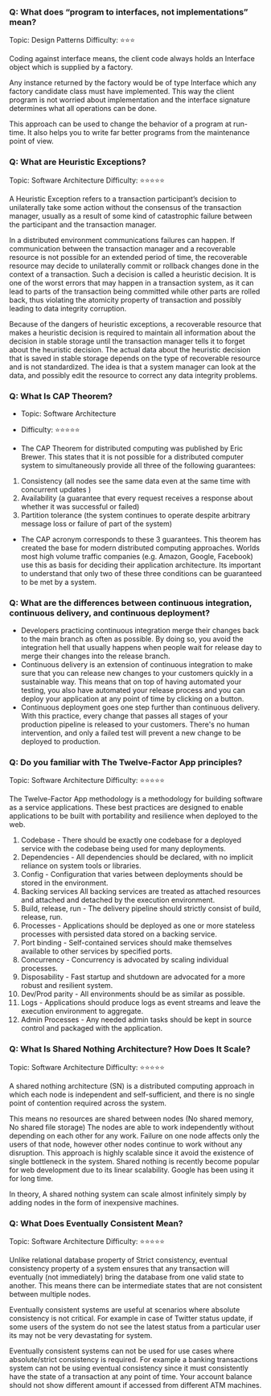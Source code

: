 ### Q: What does “program to interfaces, not implementations” mean?
Topic: Design Patterns
Difficulty: ⭐⭐⭐

Coding against interface means, the client code always holds an Interface object which is supplied by a factory.

Any instance returned by the factory would be of type Interface which any factory candidate class must have implemented. This way the client program is not worried about implementation and the interface signature determines what all operations can be done.

This approach can be used to change the behavior of a program at run-time. It also helps you to write far better programs from the maintenance point of view.

### Q: What are Heuristic Exceptions?
Topic: Software Architecture
Difficulty: ⭐⭐⭐⭐⭐

A Heuristic Exception refers to a transaction participant’s decision to unilaterally take some action without the consensus of the transaction manager, usually as a result of some kind of catastrophic failure between the participant and the transaction manager.

In a distributed environment communications failures can happen. If communication between the transaction manager and a recoverable resource is not possible for an extended period of time, the recoverable resource may decide to unilaterally commit or rollback changes done in the context of a transaction. Such a decision is called a heuristic decision. It is one of the worst errors that may happen in a transaction system, as it can lead to parts of the transaction being committed while other parts are rolled back, thus violating the atomicity property of transaction and possibly leading to data integrity corruption.

Because of the dangers of heuristic exceptions, a recoverable resource that makes a heuristic decision is required to maintain all information about the decision in stable storage until the transaction manager tells it to forget about the heuristic decision. The actual data about the heuristic decision that is saved in stable storage depends on the type of recoverable resource and is not standardized. The idea is that a system manager can look at the data, and possibly edit the resource to correct any data integrity problems.

### Q: What Is CAP Theorem?
- Topic: Software Architecture
- Difficulty: ⭐⭐⭐⭐⭐

- The CAP Theorem for distributed computing was published by Eric Brewer. This states that it is not possible for a distributed computer system to simultaneously provide all three of the following guarantees:

1. Consistency (all nodes see the same data even at the same time with concurrent updates )
2. Availability (a guarantee that every request receives a response about whether it was successful or failed)
3. Partition tolerance (the system continues to operate despite arbitrary message loss or failure of part of the system)
- The CAP acronym corresponds to these 3 guarantees. This theorem has created the base for modern distributed computing approaches. Worlds most high volume traffic companies (e.g. Amazon, Google, Facebook) use this as basis for deciding their application architecture. Its important to understand that only two of these three conditions can be guaranteed to be met by a system.

### Q: What are the differences between continuous integration, continuous delivery, and continuous deployment?<dev ops>
- Developers practicing continuous integration merge their changes back to the main branch as often as possible. By doing so, you avoid the integration hell that usually happens when people wait for release day to merge their changes into the release branch.
- Continuous delivery is an extension of continuous integration to make sure that you can release new changes to your customers quickly in a sustainable way. This means that on top of having automated your testing, you also have automated your release process and you can deploy your application at any point of time by clicking on a button.
-  Continuous deployment goes one step further than continuous delivery. With this practice, every change that passes all stages of your production pipeline is released to your customers. There's no human intervention, and only a failed test will prevent a new change to be deployed to production.
  
  
### Q: Do you familiar with The Twelve-Factor App principles?
Topic: Software Architecture
Difficulty: ⭐⭐⭐⭐⭐

The Twelve-Factor App methodology is a methodology for building software as a service applications. These best practices are designed to enable applications to be built with portability and resilience when deployed to the web.

1. Codebase - There should be exactly one codebase for a deployed service with the codebase being used for many deployments.
2. Dependencies - All dependencies should be declared, with no implicit reliance on system tools or libraries.
3. Config - Configuration that varies between deployments should be stored in the environment.
4. Backing services All backing services are treated as attached resources and attached and detached by the execution environment.
5. Build, release, run - The delivery pipeline should strictly consist of build, release, run.
6. Processes - Applications should be deployed as one or more stateless processes with persisted data stored on a backing service.
7. Port binding - Self-contained services should make themselves available to other services by specified ports.
8. Concurrency - Concurrency is advocated by scaling individual processes.
9. Disposability - Fast startup and shutdown are advocated for a more robust and resilient system.
10. Dev/Prod parity - All environments should be as similar as possible.
11. Logs - Applications should produce logs as event streams and leave the execution environment to aggregate.
12. Admin Processes - Any needed admin tasks should be kept in source control and packaged with the application.

### Q: What Is Shared Nothing Architecture? How Does It Scale?
Topic: Software Architecture
Difficulty: ⭐⭐⭐⭐⭐

A shared nothing architecture (SN) is a distributed computing approach in which each node is independent and self-sufficient, and there is no single point of contention required across the system.

This means no resources are shared between nodes (No shared memory, No shared file storage)
The nodes are able to work independently without depending on each other for any work.
Failure on one node affects only the users of that node, however other nodes continue to work without any disruption.
This approach is highly scalable since it avoid the existence of single bottleneck in the system. Shared nothing is recently become popular for web development due to its linear scalability. Google has been using it for long time.

In theory, A shared nothing system can scale almost infinitely simply by adding nodes in the form of inexpensive machines.

### Q: What Does Eventually Consistent Mean?
Topic: Software Architecture
Difficulty: ⭐⭐⭐⭐⭐

Unlike relational database property of Strict consistency, eventual consistency property of a system ensures that any transaction will eventually (not immediately) bring the database from one valid state to another. This means there can be intermediate states that are not consistent between multiple nodes.

Eventually consistent systems are useful at scenarios where absolute consistency is not critical. For example in case of Twitter status update, if some users of the system do not see the latest status from a particular user its may not be very devastating for system.

Eventually consistent systems can not be used for use cases where absolute/strict consistency is required. For example a banking transactions system can not be using eventual consistency since it must consistently have the state of a transaction at any point of time. Your account balance should not show different amount if accessed from different ATM machines.
